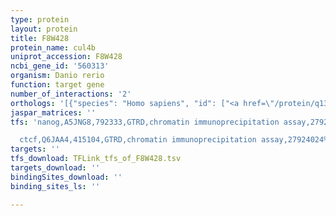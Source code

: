 ```yaml
---
type: protein
layout: protein
title: F8W428
protein_name: cul4b
uniprot_accession: F8W428
ncbi_gene_id: '560313'
organism: Danio rerio
function: target gene
number_of_interactions: '2'
orthologs: '[{"species": "Homo sapiens", "id": ["<a href=\"/protein/q13620\">Q13620</a>"]}, {"species": "Mus musculus", "id": ["<a href=\"/protein/a2a432\">A2A432</a>"]}, {"species": "Rattus norvegicus", "id": ["D3ZK73"]}, {"species": "Drosophila melanogaster", "id": ["<a href=\"/protein/q5bi50\">Q5BI50</a>"]}, {"species": "Caenorhabditis elegans", "id": ["<a href=\"/protein/q17392\">Q17392</a>"]}, {"species": "Saccharomyces cerevisiae", "id": ["<a href=\"/protein/p53202\">P53202</a>"]}]'
jaspar_matrices: ''
tfs: 'nanog,A5JNG8,792333,GTRD,chromatin immunoprecipitation assay,27924024%5Buid%5D,No

  ctcf,Q6JAA4,415104,GTRD,chromatin immunoprecipitation assay,27924024%5Buid%5D,No'
targets: ''
tfs_download: TFLink_tfs_of_F8W428.tsv
targets_download: ''
bindingSites_download: ''
binding_sites_ls: ''

---
```

